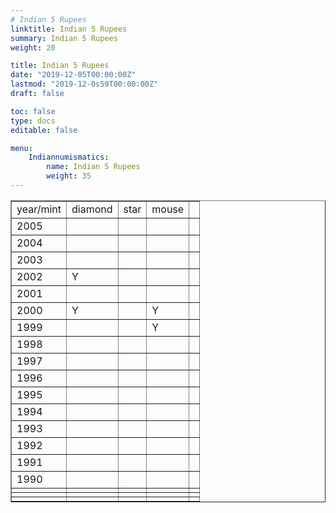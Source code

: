 ```yaml
---
# Indian 5 Rupees
linktitle: Indian 5 Rupees
summary: Indian 5 Rupees
weight: 20

title: Indian 5 Rupees
date: "2019-12-05T00:00:00Z"
lastmod: "2019-12-0s59T00:00:00Z"
draft: false

toc: false
type: docs
editable: false

menu:
    Indiannumismatics:
        name: Indian 5 Rupees
        weight: 35
---
```



<TABLE BORDER=1>
<TR><TD>year/mint</TD><TD>diamond</TD><TD>star</TD><TD>mouse</TD><TD></TD></TR>
<TR><TD>2005</TD><TD></TD><TD></TD><TD></TD><TD></TD></TR>
<TR><TD>2004</TD><TD></TD><TD></TD><TD></TD><TD></TD></TR>
<TR><TD>2003</TD><TD></TD><TD></TD><TD></TD><TD></TD></TR>
<TR><TD>2002</TD><TD>Y</TD><TD></TD><TD></TD><TD></TD></TR>
<TR><TD>2001</TD><TD></TD><TD></TD><TD></TD><TD></TD></TR>
<TR><TD>2000</TD><TD>Y</TD><TD></TD><TD>Y</TD><TD></TD></TR>
<TR><TD>1999</TD><TD></TD><TD></TD><TD>Y</TD><TD></TD></TR>
<TR><TD>1998</TD><TD></TD><TD></TD><TD></TD><TD></TD></TR>
<TR><TD>1997</TD><TD></TD><TD></TD><TD></TD><TD></TD></TR>
<TR><TD>1996</TD><TD></TD><TD></TD><TD></TD><TD></TD></TR>
<TR><TD>1995</TD><TD></TD><TD></TD><TD></TD><TD></TD></TR>
<TR><TD>1994</TD><TD></TD><TD></TD><TD></TD><TD></TD></TR>
<TR><TD>1993</TD><TD></TD><TD></TD><TD></TD><TD></TD></TR>
<TR><TD>1992</TD><TD></TD><TD></TD><TD></TD><TD></TD></TR>
<TR><TD>1991</TD><TD></TD><TD></TD><TD></TD><TD></TD></TR>
<TR><TD>1990</TD><TD></TD><TD></TD><TD></TD><TD></TD></TR>
<TR><TD></TD><TD></TD><TD></TD><TD></TD><TD></TD></TR>
<TR><TD></TD><TD></TD><TD></TD><TD></TD><TD></TD></TR>
<TR><TD></TD><TD></TD><TD></TD><TD></TD><TD></TD></TR>
</TABLE>